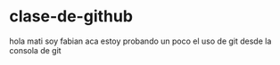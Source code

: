 clase-de-github
===============
hola mati soy fabian 
aca estoy probando un poco el uso de git desde
la consola de git

